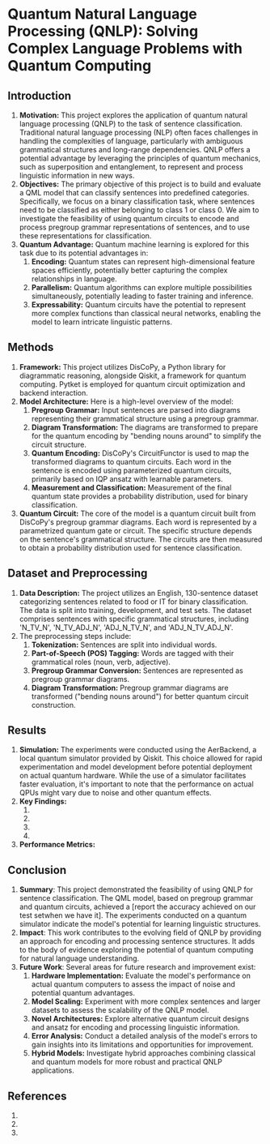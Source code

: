 **<h1>Quantum Natural Language Processing (QNLP): Solving Complex Language Problems with Quantum Computing</h1>**
**<h2>Introduction</h2>**
<ol>
  <li><b>Motivation:</b> This project explores the application of quantum natural language processing (QNLP) to the task of sentence classification. Traditional natural language processing (NLP) often faces challenges in handling the complexities of language, particularly with ambiguous grammatical structures and long-range dependencies. QNLP offers a potential advantage by leveraging the principles of quantum mechanics, such as superposition and entanglement, to represent and process linguistic information in new ways.</li>
  <li><b>Objectives:</b> The primary objective of this project is to build and evaluate a QML model that can classify sentences into predefined categories. Specifically, we focus on a binary classification task, where sentences need to be classified as either belonging to class 1 or class 0. We aim to investigate the feasibility of using quantum circuits to encode and process pregroup grammar representations of sentences, and to use these representations for classification.</li>
  <li><b>Quantum Advantage:</b> Quantum machine learning is explored for this task due to its potential advantages in:
    <ol>
      <li><b>Encoding:</b> Quantum states can represent high-dimensional feature spaces efficiently, potentially better capturing the complex relationships in language.</li>
      <li><b>Parallelism:</b> Quantum algorithms can explore multiple possibilities simultaneously, potentially leading to faster training and inference.</li>
      <li><b>Expressability:</b> Quantum circuits have the potential to represent more complex functions than classical neural networks, enabling the model to learn intricate linguistic patterns.</li>
    </ol>
  </li>
</ol>

**<h2>Methods</h2>**
<ol>
  <li><b>Framework:</b> This project utilizes DisCoPy, a Python library for diagrammatic reasoning, alongside Qiskit, a framework for quantum computing. Pytket is employed for quantum circuit optimization and backend interaction.</li>
  <li><b>Model Architecture:</b> Here is a high-level overview of the model:
    <ol>
      <li><b>Pregroup Grammar:</b> Input sentences are parsed into diagrams representing their grammatical structure using a pregroup grammar.</li>
      <li><b>Diagram Transformation:</b> The diagrams are transformed to prepare for the quantum encoding by "bending nouns around" to simplify the circuit structure.</li>
      <li><b>Quantum Encoding:</b> DisCoPy's CircuitFunctor is used to map the transformed diagrams to quantum circuits. Each word in the sentence is encoded using parameterized quantum circuits, primarily based on IQP ansatz with learnable parameters.</li>
      <li><b>Measurement and Classification:</b> Measurement of the final quantum state provides a probability distribution, used for binary classification.</li>
    </ol>
  </li>
  <li><b>Quantum Circuit:</b> The core of the model is a quantum circuit built from DisCoPy's pregroup grammar diagrams. Each word is represented by a parametrized quantum gate or circuit. The specific structure depends on the sentence's grammatical structure. The circuits are then measured to obtain a probability distribution used for sentence classification.</li>
</ol>

**<h2>Dataset and Preprocessing</h2>**
<ol>
  <li><b>Data Description:</b> The project utilizes an English, 130-sentence dataset categorizing sentences related to food or IT for binary classification. The data is split into training, development, and test sets. The dataset comprises sentences with specific grammatical structures, including 'N_TV_N', 'N_TV_ADJ_N', 'ADJ_N_TV_N', and 'ADJ_N_TV_ADJ_N'.
  </li>
  <li>The preprocessing steps include:
    <ol>
      <li><b>Tokenization:</b> Sentences are split into individual words.</li>
      <li><b>Part-of-Speech (POS) Tagging:</b> Words are tagged with their grammatical roles (noun, verb, adjective).</li>
      <li><b>Pregroup Grammar Conversion:</b> Sentences are represented as pregroup grammar diagrams.</li>
      <li><b>Diagram Transformation:</b> Pregroup grammar diagrams are transformed ("bending nouns around") for better quantum circuit construction.</li>
    </ol>
  </li>
</ol>

**<h2>Results</h2>**
<ol>
  <li><b>Simulation:</b> The experiments were conducted using the AerBackend, a local quantum simulator provided by Qiskit. This choice allowed for rapid experimentation and model development before potential deployment on actual quantum hardware. While the use of a simulator facilitates faster evaluation, it's important to note that the performance on actual QPUs might vary due to noise and other quantum effects.</li>
  <li><b>Key Findings:</b>
    <ol>
      <li></li>
      <li></li>
      <li></li>
      <li></li>
    </ol>
  </li>
  <li><b>Performance Metrics:</b> </li>
</ol>

**<h2>Conclusion</h2>**
<ol>
  <li><b>Summary</b>: This project demonstrated the feasibility of using QNLP for sentence classification. The QML model, based on pregroup grammar and quantum circuits, achieved a [report the accuracy achieved on our test setwhen we have it]. The experiments conducted on a quantum simulator indicate the model's potential for learning linguistic structures.</li>
  <li><b>Impact</b>: This work contributes to the evolving field of QNLP by providing an approach for encoding and processing sentence structures. It adds to the body of evidence exploring the potential of quantum computing for natural language understanding.</li>
  <li><b>Future Work</b>: Several areas for future research and improvement exist:
    <ol>
      <li><b>Hardware Implementation:</b> Evaluate the model's performance on actual quantum computers to assess the impact of noise and potential quantum advantages.</li>
      <li><b>Model Scaling:</b> Experiment with more complex sentences and larger datasets to assess the scalability of the QNLP model.</li>
      <li><b>Novel Architectures:</b> Explore alternative quantum circuit designs and ansatz for encoding and processing linguistic information.</li>
      <li><b>Error Analysis:</b> Conduct a detailed analysis of the model's errors to gain insights into its limitations and opportunities for improvement.</li>
      <li><b>Hybrid Models:</b> Investigate hybrid approaches combining classical and quantum models for more robust and practical QNLP applications.</li>
    </ol>
  </li>
</ol>

**<h2>References</h2>**
<ol>
  <li></li>
  <li></li>
  <li></li>
</ol>
